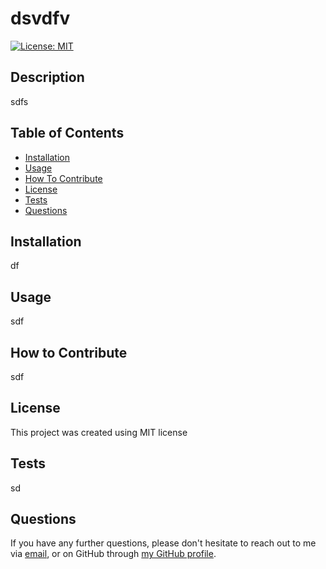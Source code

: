 # dsvdfv

[![License: MIT](https://img.shields.io/badge/License-MIT-yellow.svg)](https://opensource.org/licenses/MIT)
## Description

sdfs

## Table of Contents 

- [Installation](#installation)
- [Usage](#usage)
- [How To Contribute](#how-to-contribute)
- [License](#license)
- [Tests](#tests)
- [Questions](#questions)

## Installation

df

## Usage

sdf

## How to Contribute

sdf

## License
    
This project was created using MIT license

## Tests

sd

## Questions

If you have any further questions, please don't hesitate to reach out to me via [email](sdf), or on GitHub through [my GitHub profile](http://www.github.com/df).
